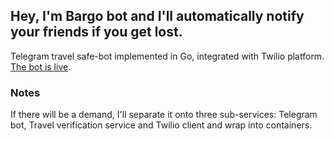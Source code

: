 ## Hey, I'm Bargo bot and I'll automatically notify your friends if you get lost. 


Telegram travel safe-bot implemented in Go, integrated with Twilio platform.
[The bot is live](https://t.me/@bargo_bot).
### Notes
If there will be a demand, I'll separate it onto three sub-services: Telegram bot, Travel verification service and Twilio client and wrap into containers.

